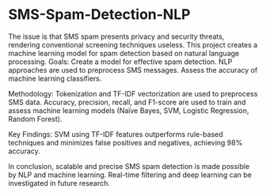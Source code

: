 # SMS-Spam-Detection-NLP
The issue is that SMS spam presents privacy and security threats, rendering conventional screening techniques useless. This project creates a machine learning model for spam detection based on natural language processing.
Goals:
Create a model for effective spam detection.
NLP approaches are used to preprocess SMS messages.
Assess the accuracy of machine learning classifiers.

Methodology:
 Tokenization and TF-IDF vectorization are used to preprocess SMS data. Accuracy, precision, recall, and F1-score are used to train and assess machine learning models (Naïve Bayes, SVM, Logistic Regression, Random Forest).

Key Findings:
 SVM using TF-IDF features outperforms rule-based techniques and minimizes false positives and negatives, achieving 98% accuracy.

In conclusion, scalable and precise SMS spam detection is made possible by NLP and machine learning. Real-time filtering and deep learning can be investigated in future research.
